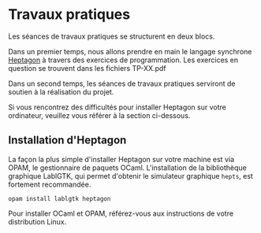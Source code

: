 # Travaux pratiques

Les séances de travaux pratiques se structurent en deux blocs.

Dans un premier temps, nous allons prendre en main le langage synchrone
[Heptagon](http://heptagon.gforge.inria.fr) à travers des exercices de
programmation. Les exercices en question se trouvent dans les fichiers TP-XX.pdf

Dans un second temps, les séances de travaux pratiques serviront de soutien à la
réalisation du projet.

Si vous rencontrez des difficultés pour installer Heptagon sur votre ordinateur,
veuillez vous référer à la section ci-dessous.

## Installation d'Heptagon

La façon la plus simple d'installer Heptagon sur votre machine est via OPAM, le
gestionnaire de paquets OCaml. L'installation de la bibliothèque graphique
LablGTK, qui permet d'obtenir le simulateur graphique `hepts`, est fortement
recommandée.

``
opam install lablgtk heptagon
``

Pour installer OCaml et OPAM, référez-vous aux instructions de votre
distribution Linux.
